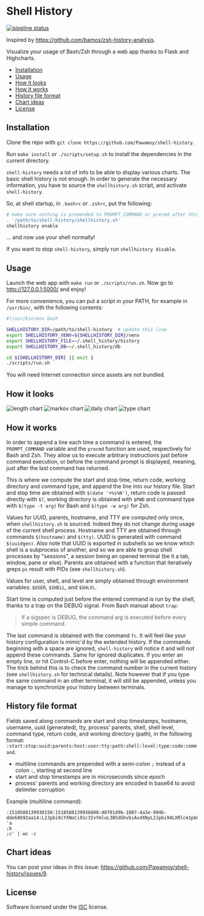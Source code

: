 # Shell History
[![pipeline status](https://gitlab.com/Pawamoy/shell-history/badges/master/pipeline.svg)](https://gitlab.com/Pawamoy/shell-history/commits/master)

Inspired by https://github.com/bamos/zsh-history-analysis.

Visualize your usage of Bash/Zsh through a web app
thanks to Flask and Highcharts.

- [Installation](#installation)
- [Usage](#usage)
- [How it looks](#how-it-looks)
- [How it works](#how-it-works)
- [History file format](#history-file-format)
- [Chart ideas](#chart-ideas)
- [License](#license)

## Installation
Clone the repo with `git clone https://github.com/Pawamoy/shell-history`.

Run `make install` or `./scripts/setup.sh` to install the dependencies in
the current directory.

`shell-history` needs a lot of info to be able to display various charts.
The basic shell history is not enough. In order to generate the necessary
information, you have to source the `shellhistory.sh` script, and activate
`shell-history`.

So, at shell startup, in `.bashrc` or `.zshrc`, put the following:

```bash
# make sure nothing is prepended to PROMPT_COMMAND or precmd after this line
. '/path/to/shell-history/shellhistory.sh'
shellhistory enable
```

... and now use your shell normally!

If you want to stop `shell-history`, simply run `shellhistory disable`.

## Usage
Launch the web app with `make run` or `./scripts/run.sh`.
Now go to http://127.0.0.1:5000/ and enjoy!

For more convenience, you can put a script in your PATH, for example in
`/usr/bin/`, with the following contents:

```bash
#!/usr/bin/env bash

SHELLHISTORY_DIR=/path/to/shell-history  # update this line
export SHELLHISTORY_VENV=${SHELLHISTORY_DIR}/venv
export SHELLHISTORY_FILE=~/.shell_history/history
export SHELLHISTORY_DB=~/.shell_history/db

cd ${SHELLHISTORY_DIR} || exit 1
./scripts/run.sh
```

You will need Internet connection since assets are not bundled.

## How it looks
![length chart](pictures/length.png)
![markov chart](pictures/markov.png)
![daily chart](pictures/daily.png)
![type chart](pictures/type.png)

## How it works
In order to append a line each time a command is entered, the `PROMPT_COMMAND`
variable and the `precmd` function are used, respectively for Bash and Zsh.
They allow us to execute arbitrary instructions just before command execution,
or before the command prompt is displayed, meaning, just after the last command
has returned.

This is where we compute the start and stop time, return code, working
directory and command type, and append the line into our history file.
Start and stop time are obtained with `$(date '+%s%N')`, return code is passed
directly with `$?`, working directory is obtained with `$PWD` and command
type with `$(type -t arg)` for Bash and `$(type -w arg)` for Zsh.

Values for UUID, parents, hostname, and TTY are computed only once, when
`shellhistory.sh` is sourced. Indeed they do not change during usage of the current
shell process. Hostname and TTY are obtained through commands `$(hostname)` and
`$(tty)`. UUID is generated with command `$(uuidgen)`. Also note that UUID
is exported in subshells so we know which shell is a subprocess of another, and
so we are able to group shell processes by "sessions", a session being an opened
terminal (be it a tab, window, pane or else). Parents are obtained with a
function that iteratively greps `ps` result with PIDs (see `shellhistory.sh`).

Values for user, shell, and level are simply obtained through environment
variables: `$USER`, `$SHELL`, and `$SHLVL`.

Start time is computed just before the entered command is run by the shell,
thanks to a trap on the DEBUG signal. From Bash manual about `trap`:

>If a sigspec is DEBUG, the command arg is executed before every simple command.

The last command is obtained with the command `fc`. It will feel like your
history configuration is mimic'd by the extended history. If the commands
beginning with a space are ignored, `shell-history` will notice it and will not
append these commands. Same for ignored duplicates. If you enter an empty line,
or hit Control-C before enter, nothing will be appended either. The trick behind
this is to check the command number in the current history (see `shellhistory.sh`
for technical details). Note however that if you type the same command in an
other terminal, it will still be appended, unless you manage to synchronize your
history between terminals.

## History file format
Fields saved along commands are start and stop timestamps, hostname, username,
uuid (generated), tty, process' parents, shell, shell level, command type,
return code, and working directory (path), in the following format:
`:start:stop:uuid:parents:host:user:tty:path:shell:level:type:code:command`.

- multiline commands are prepended with a semi-colon `;` instead of a colon `:`,
  starting at second line
- start and stop timestamps are in microseconds since epoch
- process' parents and working directory are encoded in base64 to avoid
  delimiter corruption

Example (multiline command):

```
:1510588139930150:1510588139936608:40701d9b-1807-4a3e-994b-dde68692aa14:L2Jpbi9iYXNoCi91c3IvYmluL3B5dGhvbiAvdXNyL2Jpbi94LXRlcm1pbmFsLWVtdWxhdG9yCi91c3IvYmluL29wZW5ib3ggLS1zdGFydHVwIC91c3IvbGliL3g4Nl82NC1saW51eC1nbnUvb3BlbmJveC1hdXRvc3RhcnQgT1BFTkJPWApsaWdodGRtIC0tc2Vzc2lvbi1jaGlsZCAxMiAyMQovdXNyL3NiaW4vbGlnaHRkbQovc2Jpbi9pbml0Cg==:myhost:pawamoy:/dev/pts/1:L21lZGlhL3Bhd2Ftb3kvRGF0YS9naXQvc2hlbGxoaXN0Cg==:/bin/bash:1:builtin:0:echo 'a
;b
;c' | wc -c
```

## Chart ideas
You can post your ideas in this issue: https://github.com/Pawamoy/shell-history/issues/9.

## License
Software licensed under the
[ISC](https://www.isc.org/downloads/software-support-policy/isc-license/)
license.
